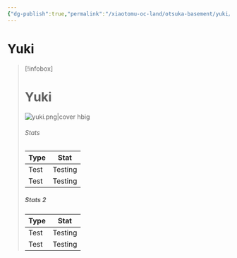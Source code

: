 ```yaml
---
{"dg-publish":true,"permalink":"/xiaotomu-oc-land/otsuka-basement/yuki/"}
---
```


# Yuki
> [!infobox]
> # Yuki
> ![yuki.png|cover hbig](/img/user/yuki.png)
> ###### Stats
> | Type | Stat |
> | ---- | ---- |
> | Test | Testing |
> | Test | Testing |
> 
> ##### Stats 2
> | Type | Stat |
> | ---- | ---- |
> | Test | Testing |
> | Test | Testing |
